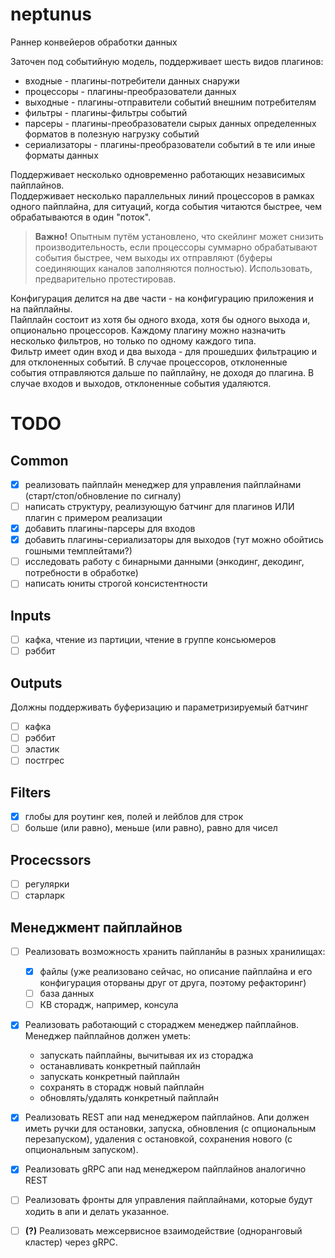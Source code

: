 # neptunus
Раннер конвейеров обработки данных  
  
Заточен под событийную модель, поддерживает шесть видов плагинов:
 - входные - плагины-потребители данных снаружи
 - процессоры - плагины-преобразователи данных
 - выходные - плагины-отправители событий внешним потребителям
 - фильтры - плагины-фильтры событий
 - парсеры - плагины-преобразователи сырых данных определенных форматов в полезную нагрузку событий
 - сериализаторы - плагины-преобразователи событий в те или иные форматы данных

Поддерживает несколько одновременно работающих независимых пайплайнов.  
Поддерживает несколько параллельных линий процессоров в рамках одного пайплайна, для ситуаций, когда события читаются быстрее, чем обрабатываются в один "поток".  
> **Важно!** Опытным путём установлено, что скейлинг может снизить производительность, если процессоры суммарно обрабатывают события быстрее, чем выходы их отправляют (буферы соединяющих каналов заполняются полностью). Использовать, предварительно протестировав.  
  
Конфигурация делится на две части - на конфигурацию приложения и на пайплайны.  
Пайплайн состоит из хотя бы одного входа, хотя бы одного выхода и, опционально процессоров. Каждому плагину можно назначить несколько фильтров, но только по одному каждого типа.  
Фильтр имеет один вход и два выхода - для прошедших фильтрацию и для отклоненных событий. В случае процессоров, отклоненные события отправляются дальше по пайплайну, не доходя до плагина. В случае входов и выходов, отклоненные события удаляются.

# TODO
## Common
 - [x] реализовать пайплайн менеджер для управления пайплайнами (старт/стоп/обновление по сигналу)
 - [ ] написать структуру, реализующую батчинг для плагинов ИЛИ плагин с примером реализации
 - [x] добавить плагины-парсеры для входов
 - [x] добавить плагины-сериализаторы для выходов (тут можно обойтись гошными темплейтами?)
 - [ ] исследовать работу с бинарными данными (энкодинг, декодинг, потребности в обработке)
 - [ ] написать юниты строгой консистентности

## Inputs
 - [ ] кафка, чтение из партиции, чтение в группе консьюмеров
 - [ ] рэббит

## Outputs
Должны поддерживать буферизацию и параметризируемый батчинг
 - [ ] кафка
 - [ ] рэббит
 - [ ] эластик
 - [ ] постгрес

## Filters
 - [x] глобы для роутинг кея, полей и лейблов для строк
 - [ ] больше (или равно), меньше (или равно), равно для чисел

## Procecssors
 - [ ] регулярки
 - [ ] старларк

## Менеджмент пайплайнов
 - [ ] Реализовать возможность хранить пайпланйы в разных хранилищах:
   - [x] файлы (уже реализовано сейчас, но описание пайплайна и его конфигурация оторваны друг от друга, поэтому рефакторинг)
   - [ ] база данных
   - [ ] КВ сторадж, например, консула

 - [x] Реализовать работающий с стораджем менеджер пайплайнов. Менеджер пайплайнов должен уметь:
   - запускать пайплайны, вычитывая их из стораджа
   - останавливать конкретный пайплайн
   - запускать конкретный пайплайн
   - сохранять в сторадж новый пайплайн
   - обновлять/удалять конкретный пайплайн
  
 - [x] Реализовать REST апи над менеджером пайплайнов. Апи должен иметь ручки для остановки, запуска, обновления (с опциональным перезапуском), удаления с остановкой, сохранения нового (с опциональным запуском).

 - [x] Реализовать gRPC апи над менеджером пайплайнов аналогично REST
  
 - [ ] Реализовать фронты для управления пайплайнами, которые будут ходить в апи и делать указанное.
  
 - [ ] **(?)** Реализовать межсервисное взаимодействие (одноранговый кластер) через gRPC.
